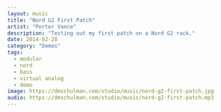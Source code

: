 ```yaml
---
layout: music
title: "Nord G2 First Patch"
artist: "Porter Vance"
description: "Testing out my first patch on a Nord G2 rack."
date: 2014-02-28
category: "Demos"
tags: 
  - modular
  - nord
  - bass
  - virtual analog
  - demo
image: https://dmschulman.com/studio/music/nord-g2-first-patch.jpg
audio: https://dmschulman.com/studio/music/nord-g2-first-patch.mp3
---
```

